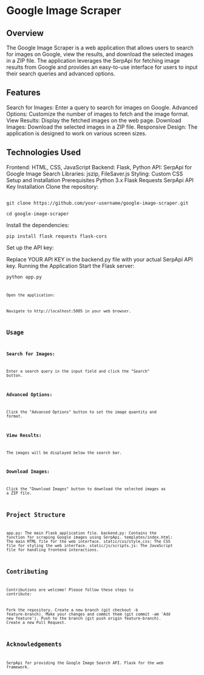 # Google Image Scraper
## Overview
The Google Image Scraper is a web application that allows users to search for images on Google, view the results, and download the selected images in a ZIP file. The application leverages the SerpApi for fetching image results from Google and provides an easy-to-use interface for users to input their search queries and advanced options.

## Features
Search for Images: Enter a query to search for images on Google.
Advanced Options: Customize the number of images to fetch and the image format.
View Results: Display the fetched images on the web page.
Download Images: Download the selected images in a ZIP file.
Responsive Design: The application is designed to work on various screen sizes.

## Technologies Used
Frontend: HTML, CSS, JavaScript
Backend: Flask, Python
API: SerpApi for Google Image Search
Libraries: jszip, FileSaver.js
Styling: Custom CSS
Setup and Installation
Prerequisites
Python 3.x
Flask
Requests
SerpApi API Key
Installation
Clone the repository:

<code>
git clone https://github.com/your-username/google-image-scraper.git
</code>

<code>
cd google-image-scraper
</code>

Install the dependencies:

<code>pip install flask requests flask-cors</code>

Set up the API key:

Replace YOUR API KEY in the backend.py file with your actual SerpApi API key.
Running the Application
Start the Flask server:

<code>python app.py<code>

Open the application:

Navigate to http://localhost:5005 in your web browser.

## Usage
### Search for Images:

Enter a search query in the input field and click the "Search" button.

### Advanced Options:

Click the "Advanced Options" button to set the image quantity and format.

### View Results:

The images will be displayed below the search bar.

### Download Images:

Click the "Download Images" button to download the selected images as a ZIP file.
## Project Structure
app.py: The main Flask application file.
backend.py: Contains the function for scraping Google images using SerpApi.
templates/index.html: The main HTML file for the web interface.
static/css/style.css: The CSS file for styling the web interface.
static/js/scripts.js: The JavaScript file for handling frontend interactions.

## Contributing
Contributions are welcome! Please follow these steps to contribute:

Fork the repository.
Create a new branch (git checkout -b feature-branch).
Make your changes and commit them (git commit -am 'Add new feature').
Push to the branch (git push origin feature-branch).
Create a new Pull Request.

## Acknowledgements
SerpApi for providing the Google Image Search API.
Flask for the web framework.
